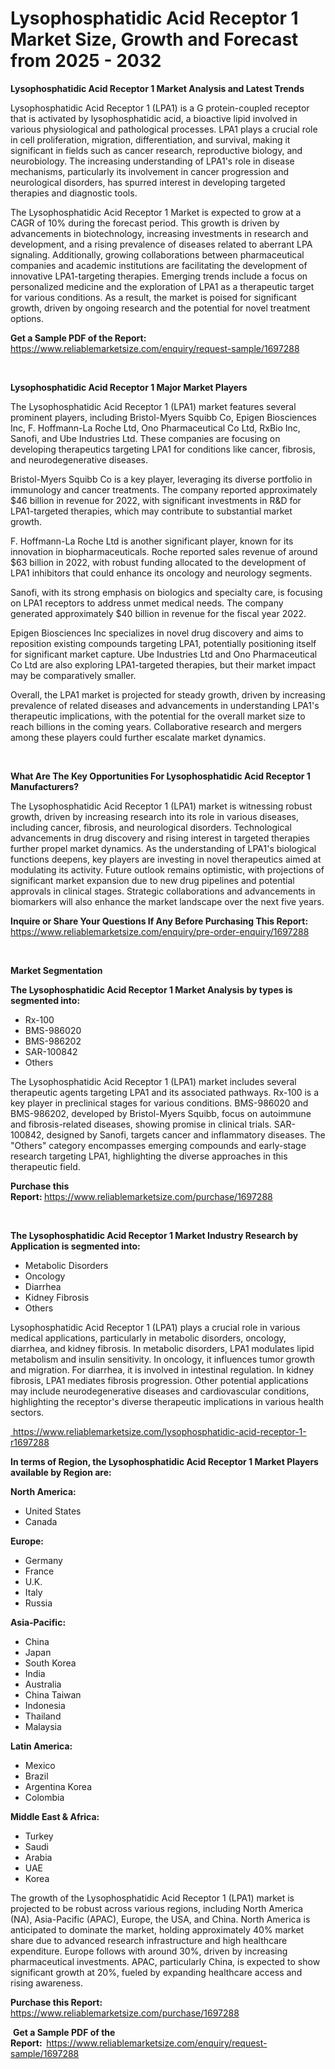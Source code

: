 <p><h1>Lysophosphatidic Acid Receptor 1 Market Size, Growth and Forecast from 2025 - 2032</h1></p><p><strong>Lysophosphatidic Acid Receptor 1 Market Analysis and Latest Trends</strong></p>
<p><p>Lysophosphatidic Acid Receptor 1 (LPA1) is a G protein-coupled receptor that is activated by lysophosphatidic acid, a bioactive lipid involved in various physiological and pathological processes. LPA1 plays a crucial role in cell proliferation, migration, differentiation, and survival, making it significant in fields such as cancer research, reproductive biology, and neurobiology. The increasing understanding of LPA1's role in disease mechanisms, particularly its involvement in cancer progression and neurological disorders, has spurred interest in developing targeted therapies and diagnostic tools.</p><p>The Lysophosphatidic Acid Receptor 1 Market is expected to grow at a CAGR of 10% during the forecast period. This growth is driven by advancements in biotechnology, increasing investments in research and development, and a rising prevalence of diseases related to aberrant LPA signaling. Additionally, growing collaborations between pharmaceutical companies and academic institutions are facilitating the development of innovative LPA1-targeting therapies. Emerging trends include a focus on personalized medicine and the exploration of LPA1 as a therapeutic target for various conditions. As a result, the market is poised for significant growth, driven by ongoing research and the potential for novel treatment options.</p></p>
<p><strong>Get a Sample PDF of the Report:&nbsp;</strong> <a href="https://www.reliablemarketsize.com/enquiry/request-sample/1697288?utm_campaign=2034&utm_medium=2&utm_source=Github&utm_content=ia&utm_term=19042025&utm_id=lysophosphatidic-acid-receptor-1">https://www.reliablemarketsize.com/enquiry/request-sample/1697288</a></p>
<p>&nbsp;</p>
<p><strong>Lysophosphatidic Acid Receptor 1 Major Market Players</strong></p>
<p><p>The Lysophosphatidic Acid Receptor 1 (LPA1) market features several prominent players, including Bristol-Myers Squibb Co, Epigen Biosciences Inc, F. Hoffmann-La Roche Ltd, Ono Pharmaceutical Co Ltd, RxBio Inc, Sanofi, and Ube Industries Ltd. These companies are focusing on developing therapeutics targeting LPA1 for conditions like cancer, fibrosis, and neurodegenerative diseases.</p><p>Bristol-Myers Squibb Co is a key player, leveraging its diverse portfolio in immunology and cancer treatments. The company reported approximately $46 billion in revenue for 2022, with significant investments in R&D for LPA1-targeted therapies, which may contribute to substantial market growth.</p><p>F. Hoffmann-La Roche Ltd is another significant player, known for its innovation in biopharmaceuticals. Roche reported sales revenue of around $63 billion in 2022, with robust funding allocated to the development of LPA1 inhibitors that could enhance its oncology and neurology segments.</p><p>Sanofi, with its strong emphasis on biologics and specialty care, is focusing on LPA1 receptors to address unmet medical needs. The company generated approximately $40 billion in revenue for the fiscal year 2022.</p><p>Epigen Biosciences Inc specializes in novel drug discovery and aims to reposition existing compounds targeting LPA1, potentially positioning itself for significant market capture. Ube Industries Ltd and Ono Pharmaceutical Co Ltd are also exploring LPA1-targeted therapies, but their market impact may be comparatively smaller.</p><p>Overall, the LPA1 market is projected for steady growth, driven by increasing prevalence of related diseases and advancements in understanding LPA1's therapeutic implications, with the potential for the overall market size to reach billions in the coming years. Collaborative research and mergers among these players could further escalate market dynamics.</p></p>
<p>&nbsp;</p>
<p><strong>What Are The Key Opportunities For Lysophosphatidic Acid Receptor 1 Manufacturers?</strong></p>
<p><p>The Lysophosphatidic Acid Receptor 1 (LPA1) market is witnessing robust growth, driven by increasing research into its role in various diseases, including cancer, fibrosis, and neurological disorders. Technological advancements in drug discovery and rising interest in targeted therapies further propel market dynamics. As the understanding of LPA1's biological functions deepens, key players are investing in novel therapeutics aimed at modulating its activity. Future outlook remains optimistic, with projections of significant market expansion due to new drug pipelines and potential approvals in clinical stages. Strategic collaborations and advancements in biomarkers will also enhance the market landscape over the next five years.</p></p>
<p><strong>Inquire or Share Your Questions If Any Before Purchasing This Report:</strong> <a href="https://www.reliablemarketsize.com/enquiry/pre-order-enquiry/1697288?utm_campaign=2034&utm_medium=2&utm_source=Github&utm_content=ia&utm_term=19042025&utm_id=lysophosphatidic-acid-receptor-1">https://www.reliablemarketsize.com/enquiry/pre-order-enquiry/1697288</a></p>
<p>&nbsp;</p>
<p><strong>Market Segmentation</strong></p>
<p><strong>The Lysophosphatidic Acid Receptor 1 Market Analysis by types is segmented into:</strong></p>
<p><ul><li>Rx-100</li><li>BMS-986020</li><li>BMS-986202</li><li>SAR-100842</li><li>Others</li></ul></p>
<p><p>The Lysophosphatidic Acid Receptor 1 (LPA1) market includes several therapeutic agents targeting LPA1 and its associated pathways. Rx-100 is a key player in preclinical stages for various conditions. BMS-986020 and BMS-986202, developed by Bristol-Myers Squibb, focus on autoimmune and fibrosis-related diseases, showing promise in clinical trials. SAR-100842, designed by Sanofi, targets cancer and inflammatory diseases. The "Others" category encompasses emerging compounds and early-stage research targeting LPA1, highlighting the diverse approaches in this therapeutic field.</p></p>
<p><strong>Purchase this Report:&nbsp;</strong><a href="https://www.reliablemarketsize.com/purchase/1697288?utm_campaign=2034&utm_medium=2&utm_source=Github&utm_content=ia&utm_term=19042025&utm_id=lysophosphatidic-acid-receptor-1">https://www.reliablemarketsize.com/purchase/1697288</a></p>
<p>&nbsp;</p>
<p><strong>The Lysophosphatidic Acid Receptor 1 Market Industry Research by Application is segmented into:</strong></p>
<p><ul><li>Metabolic Disorders</li><li>Oncology</li><li>Diarrhea</li><li>Kidney Fibrosis</li><li>Others</li></ul></p>
<p><p>Lysophosphatidic Acid Receptor 1 (LPA1) plays a crucial role in various medical applications, particularly in metabolic disorders, oncology, diarrhea, and kidney fibrosis. In metabolic disorders, LPA1 modulates lipid metabolism and insulin sensitivity. In oncology, it influences tumor growth and migration. For diarrhea, it is involved in intestinal regulation. In kidney fibrosis, LPA1 mediates fibrosis progression. Other potential applications may include neurodegenerative diseases and cardiovascular conditions, highlighting the receptor's diverse therapeutic implications in various health sectors.</p></p>
<p><a href="https://www.reliablemarketsize.com/lysophosphatidic-acid-receptor-1-r1697288?utm_campaign=2034&utm_medium=2&utm_source=Github&utm_content=ia&utm_term=19042025&utm_id=lysophosphatidic-acid-receptor-1">&nbsp;https://www.reliablemarketsize.com/lysophosphatidic-acid-receptor-1-r1697288</a></p>
<p><strong>In terms of Region, the Lysophosphatidic Acid Receptor 1 Market Players available by Region are:</strong></p>
<p>
    <p> <strong> North America: </strong>
        <ul>
            <li>United States</li>
            <li>Canada</li>
        </ul>
        </p> 
    <p> <strong> Europe: </strong>
        <ul>
            <li>Germany</li>
            <li>France</li>
            <li>U.K.</li>
            <li>Italy</li>
            <li>Russia</li>
        </ul>
        </p> 
    <p> <strong> Asia-Pacific: </strong>
        <ul>
            <li>China</li>
            <li>Japan</li>
            <li>South Korea</li>
            <li>India</li>
            <li>Australia</li>
            <li>China Taiwan</li>
            <li>Indonesia</li>
            <li>Thailand</li>
            <li>Malaysia</li>
        </ul>
        </p> 
    <p> <strong> Latin America: </strong>
        <ul>
            <li>Mexico</li>
            <li>Brazil</li>
            <li>Argentina Korea</li>
            <li>Colombia</li>
        </ul>
        </p> 
    <p> <strong> Middle East & Africa: </strong>
        <ul>
            <li>Turkey</li>
            <li>Saudi</li>
            <li>Arabia</li>
            <li>UAE</li>
            <li>Korea</li>
        </ul>
    </p>
    </p>
<p><p>The growth of the Lysophosphatidic Acid Receptor 1 (LPA1) market is projected to be robust across various regions, including North America (NA), Asia-Pacific (APAC), Europe, the USA, and China. North America is anticipated to dominate the market, holding approximately 40% market share due to advanced research infrastructure and high healthcare expenditure. Europe follows with around 30%, driven by increasing pharmaceutical investments. APAC, particularly China, is expected to show significant growth at 20%, fueled by expanding healthcare access and rising awareness.</p></p>
<p><strong>Purchase this Report: </strong><a href="https://www.reliablemarketsize.com/purchase/1697288?utm_campaign=2034&utm_medium=2&utm_source=Github&utm_content=ia&utm_term=19042025&utm_id=lysophosphatidic-acid-receptor-1">https://www.reliablemarketsize.com/purchase/1697288</a></p>
<p>&nbsp;<strong>Get a Sample PDF of the Report:&nbsp;&nbsp;</strong><a href="https://www.reliablemarketsize.com/enquiry/request-sample/1697288?utm_campaign=2034&utm_medium=2&utm_source=Github&utm_content=ia&utm_term=19042025&utm_id=lysophosphatidic-acid-receptor-1">https://www.reliablemarketsize.com/enquiry/request-sample/1697288</a></p>
<p><strong></strong></p>
<p><p></p><p></p><p></p></p>
